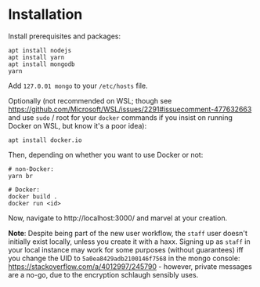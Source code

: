 # Installation

Install prerequisites and packages:

```
apt install nodejs
apt install yarn
apt install mongodb
yarn
```

Add `127.0.01 mongo` to your `/etc/hosts` file.

Optionally (not recommended on WSL; though see https://github.com/Microsoft/WSL/issues/2291#issuecomment-477632663 and use `sudo` / root for your `docker` commands if you insist on running Docker on WSL, but know it's a poor idea):

`apt install docker.io`

Then, depending on whether you want to use Docker or not:

```
# non-Docker:
yarn br

# Docker:
docker build .
docker run <id>
```

Now, navigate to http://localhost:3000/ and marvel at your creation.

**Note**: Despite being part of the new user workflow, the `staff` user doesn't initially exist locally, unless you create it with a haxx. Signing up as `staff` in your local instance may work for some purposes (without guarantees) iff you change the UID to `5a0ea8429adb2100146f7568` in the mongo console: https://stackoverflow.com/a/4012997/245790 - however, private messages are a no-go, due to the encryption schlaugh sensibly uses.